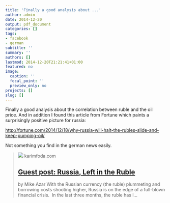```yaml
---
title: 'Finally a good analysis about ...'
author: admin
date: 2014-12-20
output: pdf_document
categories: []
tags:
- facebook
- german
subtitle: ''
summary: ''
authors: []
lastmod: 2014-12-20T21:21:41+01:00
featured: no
image:
  caption: ''
  focal_point: ''
  preview_only: no
projects: []
slug: []
---
```

Finally a good analysis about the correlation between ruble and the oil price. And in addition I found this article from Fortune which paints a surprisingly positive picture for russia:

http://fortune.com/2014/12/18/why-russia-will-halt-the-rubles-slide-and-keep-pumping-oil/

Not something you find in the german news easily.
> [![](https://karimfoda.files.wordpress.com/2014/12/russianruble.jpg)](http://karimfoda.com/2014/12/18/russia-left-in-the-ruble-2/)
> karimfoda.com
> ## [Guest post: Russia, Left in the Ruble](http://karimfoda.com/2014/12/18/russia-left-in-the-ruble-2/)
>
>by Mike Azar With the Russian currency (the ruble) plummeting and borrowing costs shooting higher, Russia is on the edge of a full-blown financial crisis.  In the last three months, the ruble has l…

